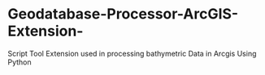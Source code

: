 # Geodatabase-Processor-ArcGIS-Extension-
Script Tool Extension used in processing bathymetric Data in Arcgis Using Python
